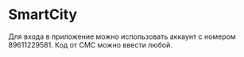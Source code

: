 # SmartCity

Для входа в приложение можно использовать аккаунт с номером 89611229581. Код от СМС можно ввести любой.
